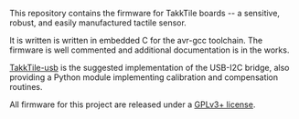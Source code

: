 This repository contains the firmware for TakkTile boards -- a sensitive, robust, and easily manufactured tactile sensor.

It is written is written in embedded C for the avr-gcc toolchain. The firmware is well commented and additional documentation is in the works.

[TakkTile-usb](https://github.com/TakkTile/TakkTile-usb) is the suggested implementation of the USB-I2C bridge, also providing a Python module implementing calibration and compensation routines.

All firmware for this project are released under a [GPLv3+ license](http://www.gnu.org/licenses/quick-guide-gplv3.html).

